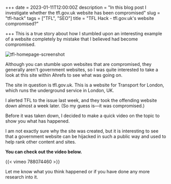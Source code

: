 +++
date = 2023-01-11T12:00:00Z
description = "In this blog post I investigate whether the tfl.gov.uk website has been compromised"
slug = "tfl-hack"
tags = ["TFL", "SEO"]
title = "TFL Hack - tfl.gov.uk's website compromised?"

+++
This is a true story about how I stumbled upon an interesting example of a website completely by mistake that I believed had become compromised.

![tfl-homepage-screenshot](/img/tfl-home-page-screenshot.png "TFL Homepage Screenshot")

Although you can stumble upon websites that are compromised, they generally aren't government websites, so I was quite interested to take a look at this site within Ahrefs to see what was going on.

The site in question is tfl.gov.uk. This is a website for Transport for London, which runs the underground service in London, UK.

I alerted TFL to the issue last week, and they took the offending website down almost a week later. (So my guess is—it was compromised.)

Before it was taken down, I decided to make a quick video on the topic to show you what has happened. 

I am not exactly sure why the site was created, but it is interesting to see that a government website can be hijacked in such a public way and used to help rank other content and sites.

**You can check out the video below.**

{{< vimeo 788074460 >}}

Let me know what you think happened or if you have done any more research into it.